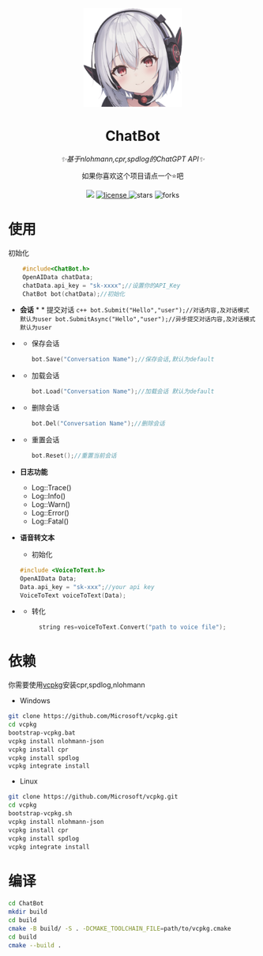 <p align="center">
    <img src="https://github.com/NGLSG/ChatBot/raw/main/img/self.png" width="200" height="200" alt="ChatBot">
</p>

<div align="center">

# ChatBot

_✨基于nlohmann,cpr,spdlog的ChatGPT API✨_

如果你喜欢这个项目请点一个⭐吧

</div>


<p align="center">
  <img src="https://img.shields.io/badge/Author-Ge%E6%B1%81%E8%8F%8C-yellow">
  <a href="https://raw.githubusercontent.com/NGLSG/ChatBot/main/LICENSE">
    <img src="https://img.shields.io/github/license/NGLSG/ChatBot" alt="license">
  </a>
  <img src="https://img.shields.io/github/stars/NGLSG/ChatBot.svg" alt="stars">
  <img src="https://img.shields.io/github/forks/NGLSG/ChatBot.svg" alt="forks">
</p>

# 使用

初始化

```c++
    #include<ChatBot.h>
    OpenAIData chatData;
    chatData.api_key = "sk-xxxx";//设置你的API_Key
    ChatBot bot(chatData);//初始化
```

* **会话**
    *
        * 提交对话
      ```c++
      bot.Submit("Hello","user");//对话内容,及对话模式 默认为user
      bot.SubmitAsync("Hello","user");//异步提交对话内容,及对话模式 默认为user
      ```

*
    * 保存会话
      ```c++
      bot.Save("Conversation Name");//保存会话,默认为default
      ```

*
    * 加载会话

      ```c++
      bot.Load("Conversation Name");//加载会话 默认为default
      ```

*
    * 删除会话

      ```c++
      bot.Del("Conversation Name");//删除会话
      ```

*
    * 重置会话

      ```c++
      bot.Reset();//重置当前会话
      ```
* **日志功能**
    * Log::Trace()
    * Log::Info()
    * Log::Warn()
    * Log::Error()
    * Log::Fatal()

* **语音转文本**
    * 初始化
    ```c++
    #include <VoiceToText.h>
    OpenAIData Data;
    Data.api_key = "sk-xxx";//your api key
    VoiceToText voiceToText(Data);
    ```
* 
  * 转化
      ```c++
        string res=voiceToText.Convert("path to voice file");
      ```


# 依赖

你需要使用[vcpkg](https://github.com/microsoft/vcpkg)安装cpr,spdlog,nlohmann

* Windows
 ```bash
git clone https://github.com/Microsoft/vcpkg.git
cd vcpkg
bootstrap-vcpkg.bat
vcpkg install nlohmann-json
vcpkg install cpr
vcpkg install spdlog
vcpkg integrate install
```  
* Linux
 ```bash
git clone https://github.com/Microsoft/vcpkg.git
cd vcpkg
bootstrap-vcpkg.sh
vcpkg install nlohmann-json
vcpkg install cpr
vcpkg install spdlog
vcpkg integrate install
```  

# 编译

```bash
cd ChatBot
mkdir build
cd build
cmake -B build/ -S . -DCMAKE_TOOLCHAIN_FILE=path/to/vcpkg.cmake
cd build
cmake --build .
```
